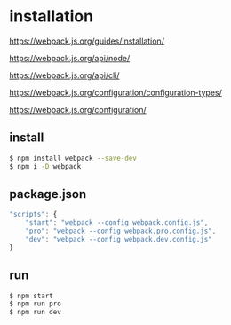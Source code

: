 # installation

https://webpack.js.org/guides/installation/

https://webpack.js.org/api/node/

https://webpack.js.org/api/cli/

https://webpack.js.org/configuration/configuration-types/

https://webpack.js.org/configuration/




## install

```sh
$ npm install webpack --save-dev
$ npm i -D webpack

```

## package.json

```js
"scripts": {
    "start": "webpack --config webpack.config.js",
    "pro": "webpack --config webpack.pro.config.js",
    "dev": "webpack --config webpack.dev.config.js"
}

``` 
## run

```sh
$ npm start
$ npm run pro
$ npm run dev

```

